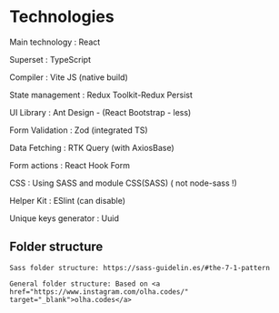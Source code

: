 # Technologies

  Main technology : React

  Superset : TypeScript

  Compiler : Vite JS (native build)

  State management : Redux Toolkit-Redux Persist

  UI Library : Ant Design - (React Bootstrap - less)

  Form Validation : Zod (integrated TS)

  Data Fetching : RTK Query (with AxiosBase)

  Form actions : React Hook Form

  CSS : Using SASS and module CSS(SASS) ( not node-sass !)

  Helper Kit : ESlint (can disable)

  Unique keys generator : Uuid

  ## Folder structure
    Sass folder structure: https://sass-guidelin.es/#the-7-1-pattern

    General folder structure: Based on <a href="https://www.instagram.com/olha.codes/" target="_blank">olha.codes</a>